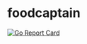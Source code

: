 # foodcaptain

[![Go Report Card](https://goreportcard.com/badge/github.com/aklantan/foodcaptain)](https://goreportcard.com/report/github.com/aklantan/foodcaptain)